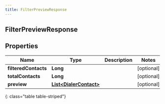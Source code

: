 ```yaml
---
title: FilterPreviewResponse
---
```

## FilterPreviewResponse


## Properties

| Name | Type | Description | Notes |
| ------------ | ------------- | ------------- | ------------- |
| **filteredContacts** | <!----><!---->**Long**<!----> |  |  [optional] |
| **totalContacts** | <!----><!---->**Long**<!----> |  |  [optional] |
| **preview** | <!----><!---->[**List&lt;DialerContact&gt;**](DialerContact.html)<!----> |  |  [optional] |
{: class="table table-striped"}



